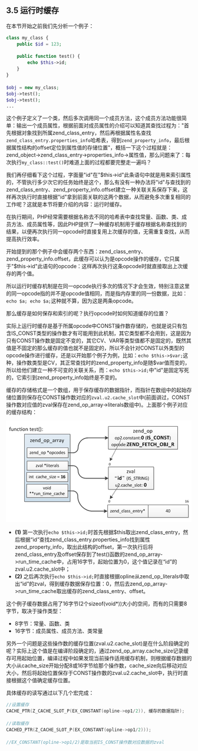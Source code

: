 ## 3.5 运行时缓存
在本节开始之前我们先分析一个例子：
```php
class my_class {
    public $id = 123;

    public function test() {
        echo $this->id;
    }
}

$obj = new my_class;
$obj->test();
$obj->test();
...
```
这个例子定义了一个类，然后多次调用同一个成员方法，这个成员方法功能很简单：输出一个成员属性，根据前面对成员属性的介绍可以知道其查找过程为："首先根据对象找到所属zend_class_entry，然后再根据属性名查找`zend_class_entry.properties_info`哈希表，得到`zend_property_info`，最后根据属性结构的offset定位到属性值的存储位置"，概括一下这个过程就是：zend_object->zend_class_entry->properties_info->属性值，那么问题来了：每次执行`my_class::test()`时难道上面的过程都要完整走一遍吗？

我们再仔细看下这个过程，字面量"id"在"$this->id"此条语句中就是用来索引属性的，不管执行多少次它的任务始终是这个，那么有没有一种办法将"id"与查找到的zend_class_entry、zend_property_info.offset建立一种关联关系保存下来，这样再次执行时直接根据"id"拿到前面关联的这两个数据，从而避免多次重复相同的工作呢？这就是本节将要介绍的内容：运行时缓存。

在执行期间，PHP经常需要根据名称去不同的哈希表中查找常量、函数、类、成员方法、成员属性等，因此PHP提供了一种缓存机制用于缓存根据名称查找到的结果，以便再次执行同一opcode时直接复用上次缓存的值，无需重复查找，从而提高执行效率。

开始提到的那个例子中会缓存两个东西：zend_class_entry、zend_property_info.offset，此缓存可以认为是opcode操作的缓存，它只属于"$this->id"此语句的opcode：这样再次执行这条opcode时就直接取出上次缓存的两个值。

所以运行时缓存机制是在同一opcode执行多次的情况下才会生效，特别注意这里的同一opcode指的并不是opcode值相同，而是指内存里的同一份数据，比如：`echo $a; echo $a;`这种就不算，因为这是两条opcode。

那么缓存是如何保存和索引的呢？执行opcode时如何知道缓存的位置？

实际上运行时缓存是基于所属opcode中CONST操作数存储的，也就是说只有包含IS_CONST类型的操作数才有可能用到此机制，其它类型都不会用到，这是因为只有CONST操作数是固定不变的，其它CV、VAR等类型值都不是固定的，既然其值是不固定的那么缓存的值也就不是固定的，所以不会针对CONST以外类型的opcode操作进行缓存，还是以开始那个例子为例，比如：`echo $this->$var;`这种，操作数类型是CV，其正常查找时的zend_property_info是随$var值而变的，所以给他们建立一种不可变的关联关系，而：`echo $this->id;`中"id"是固定写死的，它索引到zend_property_info始终是不变的。

缓存的存储格式是一个数组，用于保存缓存的数据指针，而指针在数组中的起始存储位置则保存在CONST操作数对应的`zval.u2.cache_slot`中(前面讲过，CONST操作数对应值的zval保存在zend_op_array->literals数组中)。上面那个例子对应的缓存结构：

![](../img/runtime_cache_1.png)

* __(1)__ 第一次执行`echo $this->id;`时首先根据$this取出zend_class_entry，然后根据“id”查找zend_class_entry.properties_info找到属性zend_property_info，取出此结构的offset，第一次执行后将zend_class_entry及offset保存到了test()函数的zend_op_array->run_time_cache中，占用16字节，起始位置为0，这个值记录在“id”的zval.u2.cache_slot中；
* __(2)__ 之后再次执行`echo $this->id;`时直接根据opline从zend_op_literals中取出“id”的zval，得到缓存数据保存位置：0，然后去zend_op_array->run_time_cache取出缓存的zend_class_entry、offset。

这个例子缓存数据占用了16字节(2个sizeof(void*))大小的空间，而有的只需要8字节，取决于操作类型：

* 8字节：常量、函数、类
* 16字节：成员属性、成员方法、类常量

另外一个问题是这些操作数的缓存位置(zval.u2.cache_slot)是在什么阶段确定的呢？实际上这个值是在编译阶段确定的，通过zend_op_array.cache_size记录缓存可用起始位置，编译过程中如果发现当前操作适用缓存机制，则根据缓存数据的大小从cache_size开始分配8或16字节给那个操作数，cache_size向后移动对应大小，然后将起始位置保存于CONST操作数的zval.u2.cache_slot中，执行时直接根据这个值确定缓存位置。

具体缓存的读写通过以下几个宏完成：
```c
//设置缓存
CACHE_PTR(Z_CACHE_SLOT_P(EX_CONSTANT(opline->op1/2)), 缓存的数据指针);

//读取缓存
CACHED_PTR(Z_CACHE_SLOT_P(EX_CONSTANT(opline->op1/2)));

//EX_CONSTANT(opline->op1/2)是取当前IS_CONST操作数对应数据的zval
```

